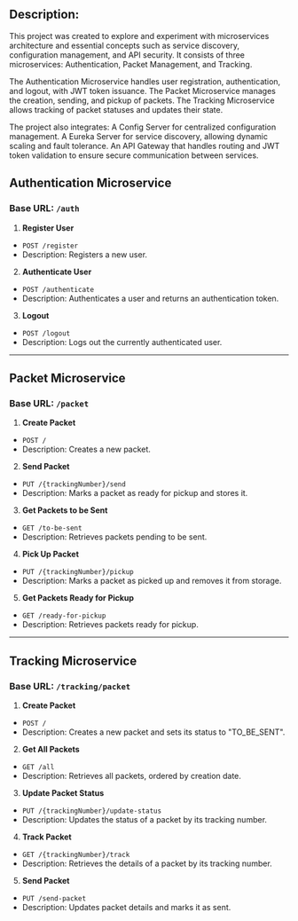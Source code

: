 ## Description:

This project was created to explore and experiment with microservices architecture and essential concepts such as service discovery, configuration management, and API security. It consists of three microservices: Authentication, Packet Management, and Tracking.

The Authentication Microservice handles user registration, authentication, and logout, with JWT token issuance.
The Packet Microservice manages the creation, sending, and pickup of packets.
The Tracking Microservice allows tracking of packet statuses and updates their state.

The project also integrates:
A Config Server for centralized configuration management.
A Eureka Server for service discovery, allowing dynamic scaling and fault tolerance.
An API Gateway that handles routing and JWT token validation to ensure secure communication between services.

## Authentication Microservice

### Base URL: `/auth`

1. **Register User**
  - `POST /register`
  - Description: Registers a new user.

2. **Authenticate User**
  - `POST /authenticate`
  - Description: Authenticates a user and returns an authentication token.

3. **Logout**
  - `POST /logout`
  - Description: Logs out the currently authenticated user.

---

## Packet Microservice

### Base URL: `/packet`

1. **Create Packet**
  - `POST /`
  - Description: Creates a new packet.

2. **Send Packet**
  - `PUT /{trackingNumber}/send`
  - Description: Marks a packet as ready for pickup and stores it.

3. **Get Packets to be Sent**
  - `GET /to-be-sent`
  - Description: Retrieves packets pending to be sent.

4. **Pick Up Packet**
  - `PUT /{trackingNumber}/pickup`
  - Description: Marks a packet as picked up and removes it from storage.

5. **Get Packets Ready for Pickup**
  - `GET /ready-for-pickup`
  - Description: Retrieves packets ready for pickup.

---

## Tracking Microservice

### Base URL: `/tracking/packet`

1. **Create Packet**
  - `POST /`
  - Description: Creates a new packet and sets its status to "TO_BE_SENT".

2. **Get All Packets**
  - `GET /all`
  - Description: Retrieves all packets, ordered by creation date.

3. **Update Packet Status**
  - `PUT /{trackingNumber}/update-status`
  - Description: Updates the status of a packet by its tracking number.

4. **Track Packet**
  - `GET /{trackingNumber}/track`
  - Description: Retrieves the details of a packet by its tracking number.

5. **Send Packet**
  - `PUT /send-packet`
  - Description: Updates packet details and marks it as sent.